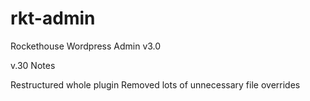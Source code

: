 rkt-admin
=========

Rockethouse Wordpress Admin v3.0

v.30 Notes

Restructured whole plugin
Removed lots of unnecessary file overrides
